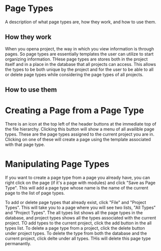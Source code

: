 # Page Types
A description of what page types are, how they work, and how to use them.

## How they work
When you opena project, the way in which you view information is through pages. So page types are essentially templates
the user can utilize to start organizing information. THese page types are stores both in the project itself and 
in a place in the database that all projects can access. This allows the types to be both unique by the project
and for the user to be able to all or delete page types while considering the page types of all projects.

## How to use them

# Creating a Page from a Page Type
There is an icon at the top left of the header buttons at the immediate top of the file hierarchy. Clicking this button will
show a menu of all availible page types. These are the page types assigned to the current project you are in. Clicking on
one of these will create a page using the template associated with that page type.

# Manipulating Page Types
If you want to create a page type from a page you already have, you can right click on the page (if it's a page with modules) 
and click "Save as Page Type". This will add a page type whose name is the name of the current page to the list of page
types.

To add or delete page types that already exist, click "File" and "Project Types". This will take you to a page where you will see two
lists, "All Types" and "Project Types". The all types list shows all the page types in the database, and project types shows 
all the types associated with the current project. TO add types to the current project, click the add button in the all types 
list. To delete a page type from a project, click the delete button under project types. To delete the type from both the database
and the current project, click delte under all types. THis will delete this page type permanantly.
